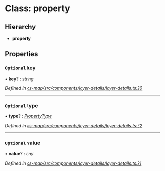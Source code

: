 # Class: property

## Hierarchy

* **property**

## Properties

### `Optional` key

• **key**? : *string*

*Defined in [cs-map/src/components/layer-details/layer-details.ts:20](https://github.com/TNOCS/csnext/blob/ec6e73e4/packages/cs-map/src/components/layer-details/layer-details.ts#L20)*

___

### `Optional` type

• **type**? : *[PropertyType](_cs_map_src_classes_feature_type_.propertytype.md)*

*Defined in [cs-map/src/components/layer-details/layer-details.ts:22](https://github.com/TNOCS/csnext/blob/ec6e73e4/packages/cs-map/src/components/layer-details/layer-details.ts#L22)*

___

### `Optional` value

• **value**? : *any*

*Defined in [cs-map/src/components/layer-details/layer-details.ts:21](https://github.com/TNOCS/csnext/blob/ec6e73e4/packages/cs-map/src/components/layer-details/layer-details.ts#L21)*
